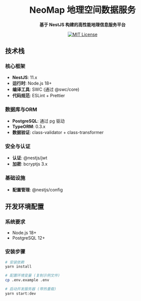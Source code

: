 <h1 align="center">NeoMap 地理空间数据服务</h1>

<p align="center">
  <strong>基于 NestJS 构建的高性能地理信息服务平台</strong>
</p>

<p align="center">
  <a href="https://opensource.org/licenses/MIT">
    <img src="https://img.shields.io/badge/license-MIT-blue.svg" alt="MIT License" />
  </a>
</p>

## 技术栈

### 核心框架
- **NestJS**: 11.x
- **运行时**: Node.js 18+
- **编译工具**: SWC (通过 @swc/core)
- **代码规范**: ESLint + Prettier

### 数据库与ORM
- **PostgreSQL**: 通过 pg 驱动
- **TypeORM**: 0.3.x
- **数据验证**: class-validator + class-transformer

### 安全与认证
- **认证**: @nestjs/jwt
- **加密**: bcryptjs 3.x

### 基础设施
- **配置管理**: @nestjs/config

## 开发环境配置

### 系统要求
- Node.js 18+
- PostgreSQL 12+


### 安装步骤

```bash
# 安装依赖
yarn install

# 配置环境变量 (复制示例文件)
cp .env.example .env

# 启动开发服务器 (带热重载)
yarn start:dev
